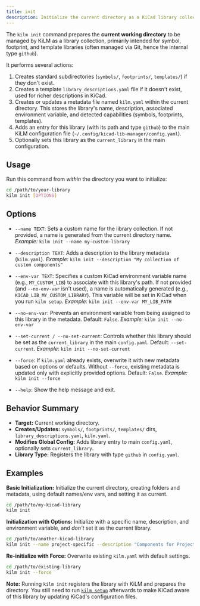 ```yaml
---
title: init
description: Initialize the current directory as a KiCad library collection.
---
```


The `kilm init` command prepares the **current working directory** to be managed by KiLM as a library collection, primarily intended for symbol, footprint, and template libraries (often managed via Git, hence the internal type `github`).

It performs several actions:

1.  Creates standard subdirectories (`symbols/`, `footprints/`, `templates/`) if they don't exist.
2.  Creates a template `library_descriptions.yaml` file if it doesn't exist, used for richer descriptions in KiCad.
3.  Creates or updates a metadata file named `kilm.yaml` within the current directory. This stores the library's name, description, associated environment variable, and detected capabilities (symbols, footprints, templates).
4.  Adds an entry for this library (with its path and type `github`) to the main KiLM configuration file (`~/.config/kicad-lib-manager/config.yaml`).
5.  Optionally sets this library as the `current_library` in the main configuration.

## Usage

Run this command from *within* the directory you want to initialize:

```bash
cd /path/to/your-library
kilm init [OPTIONS]
```

## Options

- `--name TEXT`: 
  Sets a custom name for the library collection. If not provided, a name is generated from the current directory name.
  *Example:* `kilm init --name my-custom-library`

- `--description TEXT`: 
  Adds a description to the library metadata (`kilm.yaml`).
  *Example:* `kilm init --description "My collection of custom components"`

- `--env-var TEXT`: 
  Specifies a custom KiCad environment variable name (e.g., `MY_CUSTOM_LIB`) to associate with this library's path. If not provided (and `--no-env-var` isn't used), a name is automatically generated (e.g., `KICAD_LIB_MY_CUSTOM_LIBRARY`). This variable will be set in KiCad when you run `kilm setup`.
  *Example:* `kilm init --env-var MY_LIB_PATH`

- `--no-env-var`: 
  Prevents an environment variable from being assigned to this library in the metadata. Default: `False`.
  *Example:* `kilm init --no-env-var`

- `--set-current / --no-set-current`: 
  Controls whether this library should be set as the `current_library` in the main `config.yaml`. Default: `--set-current`.
  *Example:* `kilm init --no-set-current`

- `--force`: 
  If `kilm.yaml` already exists, overwrite it with new metadata based on options or defaults. Without `--force`, existing metadata is updated only with explicitly provided options. Default: `False`.
  *Example:* `kilm init --force`

- `--help`: 
  Show the help message and exit.

## Behavior Summary

- **Target:** Current working directory.
- **Creates/Updates:** `symbols/`, `footprints/`, `templates/` dirs, `library_descriptions.yaml`, `kilm.yaml`.
- **Modifies Global Config:** Adds library entry to main `config.yaml`, optionally sets `current_library`.
- **Library Type:** Registers the library with type `github` in `config.yaml`.

## Examples

**Basic Initialization:**
Initialize the current directory, creating folders and metadata, using default names/env vars, and setting it as current.

```bash
cd /path/to/my-kicad-library
kilm init
```

**Initialization with Options:**
Initialize with a specific name, description, and environment variable, and *don't* set it as the current library.

```bash
cd /path/to/another-kicad-library
kilm init --name project-specific --description "Components for Project X" --env-var PROJECT_X_LIBS --no-set-current
```

**Re-initialize with Force:**
Overwrite existing `kilm.yaml` with default settings.

```bash
cd /path/to/existing-library
kilm init --force
```

**Note:** Running `kilm init` registers the library with KiLM and prepares the directory. You still need to run [`kilm setup`](/reference/cli/setup/) afterwards to make KiCad aware of this library by updating KiCad's configuration files. 